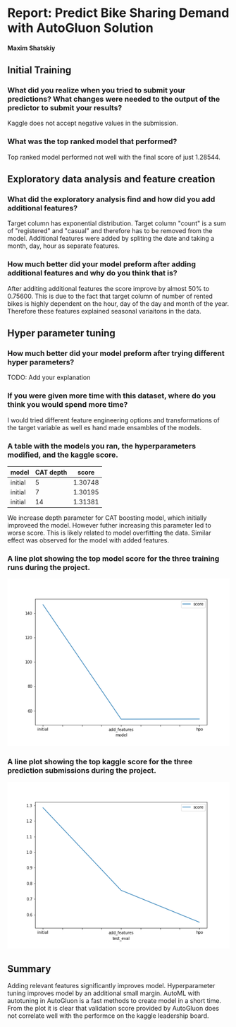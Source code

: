 # Report: Predict Bike Sharing Demand with AutoGluon Solution
#### Maxim Shatskiy

## Initial Training
### What did you realize when you tried to submit your predictions? What changes were needed to the output of the predictor to submit your results?
Kaggle does not accept negative values in the submission.

### What was the top ranked model that performed?
Top ranked model performed not well with the final score of just 1.28544.

## Exploratory data analysis and feature creation
### What did the exploratory analysis find and how did you add additional features?
Target column has exponential distribution. Target column "count" is a sum of "registered" and "casual" and therefore has to be removed from the model. Additional features were added by spliting the date and taking a month, day, hour as separate features.

### How much better did your model preform after adding additional features and why do you think that is?
After additing additional features the score improve by almost 50% to 0.75600.
This is due to the fact that target column of number of rented bikes is highly dependent on the hour, day of the day and month of the year. Therefore these features explained seasonal variaitons
in the data.

## Hyper parameter tuning
### How much better did your model preform after trying different hyper parameters?
TODO: Add your explanation

### If you were given more time with this dataset, where do you think you would spend more time?
I would tried different feature engineering options and transformations of the target variable as well es hand made ensambles of the models. 

### A table with the models you ran, the hyperparameters modified, and the kaggle score.

|model|CAT depth|score|
|-----|-----|-----|
|initial|5|1.30748|
|initial|7|1.30195|
|initial|14|1.31381|
 
We increase depth parameter for CAT boosting model, which initially improveed the model. However futher increasing this parameter led to worse score. This is likely related to model overfitting the data.
Similar effect was observed for the model with added features.

### A line plot showing the top model score for the three training runs during the project.

![model_train_score.png](model_train_score.png)

### A line plot showing the top kaggle score for the three prediction submissions during the project.

![model_test_score.png](model_test_score.png)

## Summary
Adding relevant features significantly improves model. Hyperparameter tuning improves model by an additional small margin. 
AutoML with autotuning in AutoGluon is a fast methods to create model in a short time. From the plot it is clear that validation score provided 
by AutoGluon does not correlate well with the performce on the kaggle leadership board.

